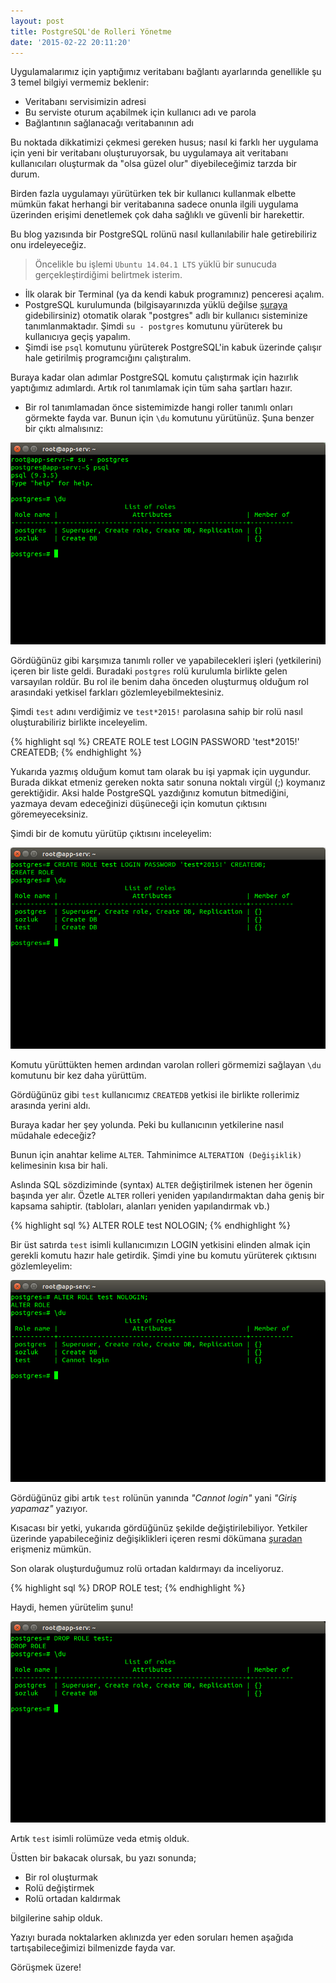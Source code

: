 ```yaml
---
layout: post
title: PostgreSQL'de Rolleri Yönetme
date: '2015-02-22 20:11:20'
---
```


Uygulamalarımız için yaptığımız veritabanı bağlantı ayarlarında genellikle şu 3 temel bilgiyi vermemiz beklenir:

* Veritabanı servisimizin adresi
* Bu serviste oturum açabilmek için kullanıcı adı ve parola
* Bağlantının sağlanacağı veritabanının adı

Bu noktada dikkatimizi çekmesi gereken husus; nasıl ki farklı her uygulama için yeni bir veritabanı oluşturuyorsak, bu uygulamaya ait veritabanı kullanıcıları oluşturmak da "olsa güzel olur" diyebileceğimiz tarzda bir durum.
<!--more-->

Birden fazla uygulamayı yürütürken tek bir kullanıcı kullanmak elbette mümkün fakat herhangi bir veritabanına sadece onunla ilgili uygulama üzerinden erişimi denetlemek çok daha sağlıklı ve güvenli bir harekettir.

Bu blog yazısında bir PostgreSQL rolünü nasıl kullanılabilir hale getirebiliriz onu irdeleyeceğiz.

> Öncelikle bu işlemi `Ubuntu 14.04.1 LTS` yüklü bir sunucuda gerçekleştirdiğimi belirtmek isterim.

* İlk olarak bir Terminal (ya da kendi kabuk programınız) penceresi açalım.
* PostgreSQL kurulumunda (bilgisayarınızda yüklü değilse [şuraya](http://blog.okanvurdu.com/hizlica-postgresql-kurulumu/) gidebilirsiniz) otomatik olarak "postgres" adlı bir kullanıcı sisteminize tanımlanmaktadır. Şimdi `su - postgres` komutunu yürüterek bu kullanıcıya geçiş yapalım.
* Şimdi ise `psql` komutunu yürüterek PostgreSQL'in kabuk üzerinde çalışır hale getirilmiş programcığını çalıştıralım.

Buraya kadar olan adımlar PostgreSQL komutu çalıştırmak için hazırlık yaptığımız adımlardı. Artık rol tanımlamak için tüm saha şartları hazır.

* Bir rol tanımlamadan önce sistemimizde hangi roller tanımlı onları görmekte fayda var. Bunun için `\du` komutunu yürütünüz. Şuna benzer bir çıktı almalısınız:

![\du komutu yürütüldüğünde karşılaşılacak çıktı](/img/posts/psql-command-running.png)

Gördüğünüz gibi karşımıza tanımlı roller ve yapabilecekleri işleri (yetkilerini) içeren bir liste geldi. Buradaki `postgres` rolü kurulumla birlikte gelen varsayılan roldür. Bu rol ile benim daha önceden oluşturmuş olduğum rol arasındaki yetkisel farkları gözlemleyebilmektesiniz.

Şimdi `test` adını verdiğimiz ve `test*2015!` parolasına sahip bir rolü nasıl oluşturabiliriz birlikte inceleyelim.

{% highlight sql %}
CREATE ROLE test LOGIN PASSWORD 'test*2015!' CREATEDB;
{% endhighlight %}

Yukarıda yazmış olduğum komut tam olarak bu işi yapmak için uygundur. Burada dikkat etmeniz gereken nokta satır sonuna noktalı virgül (;) koymanız gerektiğidir. Aksi halde PostgreSQL yazdığınız komutun bitmediğini, yazmaya devam edeceğinizi düşüneceği için komutun çıktısını göremeyeceksiniz.

Şimdi bir de komutu yürütüp çıktısını inceleyelim:

![Komutun çıktısı](/img/posts/after-running-command.png)

Komutu yürüttükten hemen ardından varolan rolleri görmemizi sağlayan `\du` komutunu bir kez daha yürüttüm.

Gördüğünüz gibi `test` kullanıcımız `CREATEDB` yetkisi ile birlikte rollerimiz arasında yerini aldı.

Buraya kadar her şey yolunda. Peki bu kullanıcının yetkilerine nasıl müdahale edeceğiz?

Bunun için anahtar kelime `ALTER`. Tahminimce `ALTERATION (Değişiklik)` kelimesinin kısa bir hali.

Aslında SQL sözdiziminde (syntax) `ALTER` değiştirilmek istenen her ögenin başında yer alır. Özetle `ALTER` rolleri yeniden yapılandırmaktan daha geniş bir kapsama sahiptir. (tabloları, alanları yeniden yapılandırmak vb.)

{% highlight sql %}
ALTER ROLE test NOLOGIN;
{% endhighlight %}

Bir üst satırda `test` isimli kullanıcımızın LOGIN yetkisini elinden almak için gerekli komutu hazır hale getirdik. Şimdi yine bu komutu yürüterek çıktısını gözlemleyelim:

![Rolü yeniden yapılandırdıktan sonra](/img/posts/alter-role-command.png)

Gördüğünüz gibi artık `test` rolünün yanında *"Cannot login"* yani *"Giriş yapamaz"* yazıyor.

Kısacası bir yetki, yukarıda gördüğünüz şekilde değiştirilebiliyor. Yetkiler üzerinde yapabileceğiniz değişiklikleri içeren resmi dökümana [şuradan](http://www.postgresql.org/docs/9.0/static/sql-alterrole.html) erişmeniz mümkün.

Son olarak oluşturduğumuz rolü ortadan kaldırmayı da inceliyoruz.

{% highlight sql %}
DROP ROLE test;
{% endhighlight %}

Haydi, hemen yürütelim şunu!

![Rolü ortadan kaldırdıktan sonra](/img/posts/drop-role-command.png)

Artık `test` isimli rolümüze veda etmiş olduk.

Üstten bir bakacak olursak, bu yazı sonunda;

* Bir rol oluşturmak
* Rolü değiştirmek
* Rolü ortadan kaldırmak

bilgilerine sahip olduk.

Yazıyı burada noktalarken aklınızda yer eden soruları hemen aşağıda tartışabileceğimizi bilmenizde fayda var.

Görüşmek üzere!
